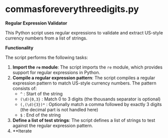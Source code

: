 # commasforeverythreedigits.py

**Regular Expression Validator**

This Python script uses regular expressions to validate and extract US-style currency numbers from a list of strings.

**Functionality**

The script performs the following tasks:

1. **Import the `re` module**: The script imports the `re` module, which provides support for regular expressions in Python.
2. **Compile a regular expression pattern**: The script compiles a regular expression pattern to match US-style currency numbers. The pattern consists of:
	* `^` : Start of the string
	* `(\d){0,3}` : Match 0 to 3 digits (the thousands separator is optional)
	* `(,(\d){3})*` : Optionally match a comma followed by exactly 3 digits (the decimal part is not handled here)
	* `$` : End of the string
3. **Define a list of test strings**: The script defines a list of strings to test against the regular expression pattern.
4. **Iterate
